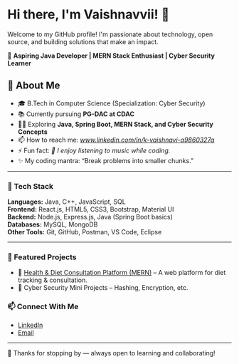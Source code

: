 # Hi there, I'm Vaishnavvii! 👋

Welcome to my GitHub profile! I'm passionate about technology, open source, and building solutions that make an impact.

🚀 **Aspiring Java Developer | MERN Stack Enthusiast | Cyber Security Learner**  

## 🚀 About Me

- 🎓 B.Tech in Computer Science (Specialization: Cyber Security)  
- 📚 Currently pursuing **PG-DAC at CDAC**  
- 👩‍💻 Exploring **Java, Spring Boot, MERN Stack, and Cyber Security Concepts** 
- 📫 How to reach me: *www.linkedin.com/in/k-vaishnavi-a9860327a*
- ⚡ Fun fact: *🎵 I enjoy listening to music while coding.* 
- ✨ My coding mantra: “Break problems into smaller chunks.”

---

### 🔧 Tech Stack  
**Languages:** Java, C++, JavaScript, SQL  
**Frontend:** React.js, HTML5, CSS3, Bootstrap, Material UI  
**Backend:** Node.js, Express.js, Java (Spring Boot basics)  
**Databases:** MySQL, MongoDB  
**Other Tools:** Git, GitHub, Postman, VS Code, Eclipse

---

### 📂 Featured Projects  
- 🥗 [Health & Diet Consultation Platform (MERN)](https://healticians.onrender.com/) – A web platform for diet tracking & consultation.  
- 🔐 Cyber Security Mini Projects – Hashing, Encryption, etc.
  
### 📫 Connect With Me  
- [LinkedIn](www.linkedin.com/in/k-vaishnavi-a9860327a)  
- [Email](kvaishnavi881@gmail.com)  

---

🙏 Thanks for stopping by — always open to learning and collaborating!  
